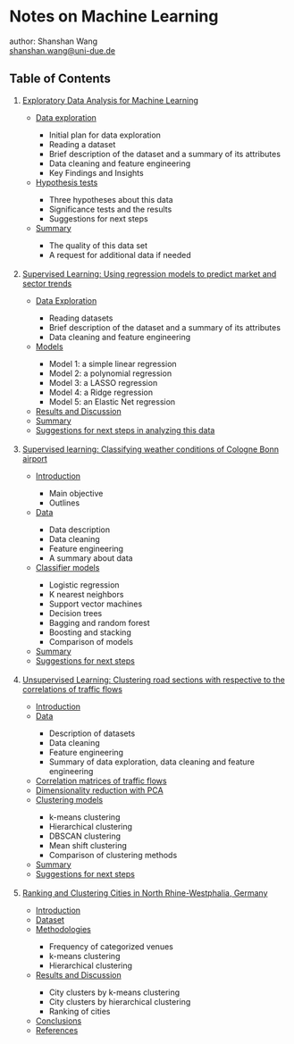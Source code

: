 # Notes on Machine Learning
author: Shanshan Wang\
shanshan.wang@uni-due.de

## Table of Contents
<ol>
<li><a href="https://shannwang.github.io/Machine_Learning/Exploratory_Data_Analysis.html">Exploratory Data Analysis for Machine Learning</a></li>
<ul>
<li><a href="https://shannwang.github.io/Machine_Learning/Exploratory_Data_Analysis.html#data">Data exploration</a></li>
 <ul>
 <li>Initial plan for data exploration</li>
 <li>Reading a dataset</li>
 <li>Brief description of the dataset and a summary of its attributes</li>
 <li>Data cleaning and feature engineering</li>
 <li>Key Findings and Insights</li>
 </ul>
<li><a href="https://shannwang.github.io/Machine_Learning/Exploratory_Data_Analysis.html#tests">Hypothesis tests</a></li>
 <ul>
 <li>Three hypotheses about this data</li>
 <li>Significance tests and the results</li>
 <li>Suggestions for next steps</li>
 </ul> 
<li><a href="https://shannwang.github.io/Machine_Learning/Exploratory_Data_Analysis.html#summary">Summary</a></li>
 <ul>
 <li>The quality of this data set</li>
 <li>A request for additional data if needed</li>
 </ul>
</ul>
<br>
 
 
<li><a href="https://shannwang.github.io/Machine_Learning/Superised_Learning_Regression.html">Supervised Learning: Using regression models to predict market and sector trends</a></li>
<ul>
<li><a href="https://shannwang.github.io/Machine_Learning/Superised_Learning_Regression.html#data">Data Exploration</a></li>
 <ul>
 <li>Reading datasets</li>
 <li>Brief description of the dataset and a summary of its attributes</li>
 <li>Data cleaning and feature engineering</li>
 </ul>
<li><a href="https://shannwang.github.io/Machine_Learning/Superised_Learning_Regression.html#model">Models</a></li>
 <ul>
 <li>Model 1: a simple linear regression</li>
 <li>Model 2: a polynomial regression</li>
 <li>Model 3: a LASSO regression</li>
 <li>Model 4: a Ridge regression</li>
 <li>Model 5: an Elastic Net regression</li>
 </ul>
<li><a href="https://shannwang.github.io/Machine_Learning/Superised_Learning_Regression.html#results">Results and Discussion</a></li>
<li><a href="https://shannwang.github.io/Machine_Learning/Superised_Learning_Regression.html#summary">Summary</a></li>
<li><a href="https://shannwang.github.io/Machine_Learning/Superised_Learning_Regression.html#suggestion">Suggestions for next steps in analyzing this data</a></li>
</ul>
<br>

 
<li><a href="https://shannwang.github.io/Machine_Learning/supervised_learning_classifying_weather_conditions.html">Supervised learning: Classifying weather conditions of Cologne Bonn airport</a></li>
<ul>
<li><a href="https://shannwang.github.io/Machine_Learning/supervised_learning_classifying_weather_conditions.html#introduction">Introduction</a></li>
 <ul>
 <li>Main objective</li>
 <li>Outlines</li>
 </ul>
<li><a href="https://shannwang.github.io/Machine_Learning/supervised_learning_classifying_weather_conditions.html#data">Data</a></li>
 <ul>
 <li>Data description</li>
 <li>Data cleaning</li>
 <li>Feature engineering</li>
 <li>A summary about data</li>
 </ul>
<li><a href="https://shannwang.github.io/Machine_Learning/supervised_learning_classifying_weather_conditions.html#models">Classifier models</a></li>
 <ul>
 <li>Logistic regression</li>
 <li>K nearest neighbors</li>
 <li>Support vector machines </li>
 <li>Decision trees</li>
 <li>Bagging and random forest</li> 
 <li>Boosting and stacking</li>
 <li>Comparison of models</li>
 </ul>
<li><a href="https://shannwang.github.io/Machine_Learning/supervised_learning_classifying_weather_conditions.html#summary">Summary</a></li>
<li><a href="https://shannwang.github.io/Machine_Learning/supervised_learning_classifying_weather_conditions.html#suggestion">Suggestions for next steps</a></li>
</ul> 
<br>

 
<li><a href="https://shannwang.github.io/Machine_Learning/unsupervised_learning_clustering_road_sections.html">Unsupervised Learning: Clustering road sections with respective to the correlations of traffic flows</a></li> 
<ul>
<li><a href="https://shannwang.github.io/Machine_Learning/unsupervised_learning_clustering_road_sections.html#introduction">Introduction</a></li>
<li><a href="https://shannwang.github.io/Machine_Learning/unsupervised_learning_clustering_road_sections.html#data">Data</a></li>
 <ul>
 <li>Description of datasets</li>
 <li>Data cleaning </li>
 <li>Feature engineering</li>
 <li>Summary of data exploration, data cleaning and feature engineering</li>
 </ul>
<li><a href="https://shannwang.github.io/Machine_Learning/unsupervised_learning_clustering_road_sections.html#correlation">Correlation matrices of traffic flows</a></li>
<li><a href="https://shannwang.github.io/Machine_Learning/unsupervised_learning_clustering_road_sections.html#reduce">Dimensionality reduction with PCA</a></li>
<li><a href="https://shannwang.github.io/Machine_Learning/unsupervised_learning_clustering_road_sections.html#model">Clustering models</a></li>
 <ul>
 <li>k-means clustering</li>
 <li>Hierarchical clustering</li>
 <li>DBSCAN clustering</li>
 <li>Mean shift clustering</li>
 <li>Comparison of clustering methods</li>
 </ul>
<li><a href="https://shannwang.github.io/Machine_Learning/unsupervised_learning_clustering_road_sections.html#summary">Summary</a></li>
<li><a href="https://shannwang.github.io/Machine_Learning/unsupervised_learning_clustering_road_sections.html#suggestion">Suggestions for next steps</a></li>
</ul> 
<br>

    
<li><a href="https://shannwang.github.io/Machine_Learning/Clustering_cities_in_NRW.html">Ranking and Clustering Cities in North Rhine-Westphalia, Germany</a></li>
<ul>
<li><a href="https://shannwang.github.io/Machine_Learning/Clustering_cities_in_NRW.html#introduction">Introduction</a></li>
<li><a href="https://shannwang.github.io/Machine_Learning/Clustering_cities_in_NRW.html#data">Dataset</a></li>
<li><a href="https://shannwang.github.io/Machine_Learning/Clustering_cities_in_NRW.html#methodology">Methodologies</a></li>
 <ul>
 <li>Frequency of categorized venues</li>
 <li>k-means clustering</li>
 <li>Hierarchical clustering</li>
 </ul>
<li><a href="https://shannwang.github.io/Machine_Learning/Clustering_cities_in_NRW.html#results">Results and Discussion</a></li>
 <ul>
 <li>City clusters by k-means clustering</li>
 <li>City clusters by hierarchical clustering</li>
 <li>Ranking of cities</li>
 </ul>
<li><a href="https://shannwang.github.io/Machine_Learning/Clustering_cities_in_NRW.html#conclusion">Conclusions</a></li>
<li><a href="https://shannwang.github.io/Machine_Learning/Clustering_cities_in_NRW.html#references">References</a></li>
</ul>   
<br> 

</ol> 
